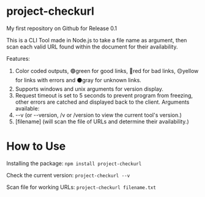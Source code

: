 # project-checkurl
My first repository on Github for Release 0.1


This is a CLI Tool made in Node.js to take a file name as argument, then scan each valid URL found within the document for their availability.

Features:
1. Color coded outputs, 🟢green for good links, 🔴red for bad links, 🟡yellow for links with errors and ⚫gray for unknown links.
2. Supports windows and unix arguments for version display.
3. Request timeout is set to 5 seconds to prevent program from freezing, other errors are catched and displayed back to the client.
Arguments available: 
1. --v (or --version, /v or /version to view the current tool's version.)
2. [filename] (will scan the file of URLs and determine their availability.)

# How to Use

Installing the package: ```npm install project-checkurl```

Check the current version: ```project-checkurl --v```

Scan file for working URLs: ```project-checkurl filename.txt```
